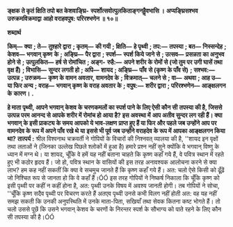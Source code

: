 **ङ्क्षक ते कृतं क्षिति तपो बत केशवाङ्घ्रि-** **स्पर्शोत्सवोत्पुलकिताङ्गनहैॢवभासि ।** **अप्यङ्घ्रिसश्भव उरुक्रमविक्रमाद्वा** **आहो वराहवपुष: परिरश्भणेन ॥ १०॥** 

**शब्दार्थ** 

**किम्—** **क्या** **; ते—** **तुश्हारे द्वारा** **; कृतम्—** **की गयी** **; क्षिति—** **हे पृथ्वी** **; तप:—** **तपस्या** **; बत—** **निस्सन्देह** **; केशव—** **भगवान् कृष्ण** **के** **; अङ्घ्रि—** **पैर द्वारा** **; स्पर्श—** **स्पर्श किये जाने से** **; उत्सव—** **प्रसन्नता का अनुभव होने से** **; उत्पुलकित—** **हर्ष से रोमांचित** **; अङ्ग-** **रुहै:—** **अपने शरीर के रोमों से (जो तुम पर उगी घासें तथा वृक्ष हैं)** **; विभासि—** **सुन्दर लगती हो** **; अपि—** **शायद** **; अङ्घ्रि—** **पाँव** **से (कृष्ण के पाँव से)** **; सश्भव:—** **उत्पन्न** **; उरुक्रम—** **कृष्ण के वामन अवतार, वामनदेव के** **; विक्रमात्—** **चलने से** **; वा—** **अथवा** **; आह उ—** **या फिर अन्य** **; वराह—** **भगवान् कृष्ण के वराह अवतार के** **; वपुष:—** **शरीर द्वारा** **; परिरश्भणेन—** **आङ्क्षलगन के** **कारण।** **.** 

**हे माता पृथ्वी, आपने भगवान् केशव के चरणकमलों का स्पर्श पाने के लिए ऐसी कौन सी** **तपस्या की है, जिससे उत्पन्न परम आनन्द से आपके शरीर में रोमांच हो आया है? इस अवस्था में** **आप अतीव सुन्दर लग रही हैं। क्या भगवान् के इसी प्राकट्य के समय आपको ये भाव-लक्षण** **प्राप्त हुए हैं या फिर और पहले जब उन्होंने आप पर वामनदेव के रूप में अपने पाँव रखे थे या** **इससे भी पूर्व जब उन्होंने वराहदेव के रूप में आपका आङ्क्षलगन किया था?** **तात्पर्य :** श्रील विश्वनाथ चक्रवर्ती ने गोपियों के विचारों की निश्नवत् व्यालया की है, ''शायद इन वृक्षों तथा लताओं ने (जिनका उल्लेख पिछले श्लोकों में हुआ है) हमारे प्रश्न नहीं सुने क्योंकि वे भगवान् विष्णु के ध्यान में मग्न थे। या शायद, चूँकि वे हमें यह नहीं बताना चाहते कि कृष्ण कहाँ गये हैं, वे पवित्र स्थान में रहते हुए भी कठोर हृदय हैं। जो हो, पवित्र स्थान के वासियों की इस तरह अनावश्यक आलोचना करने से क्या लाभ? हम कह नहीं सकतीं कि क्या वे सचमुच जानते हैं कि कृष्ण कहाँ गये हैं। अत: चलो ऐसे किसी को ढूँढ़ें जो निश्चित रूप से जानता हो कि वे कहाँ हैं।ÓÓ इस तरह गोपियों ने निष्कर्ष निकाला कि चूँकि कृष्ण को इसी पृथ्वी पर कहीं न कहीं होना है, अत: पृथ्वी उनके विषय में अवश्य जानती होगी। तब गोपियों ने सोचा, ''चूँकि कृष्ण सदैव पृथ्वी पर विचरण करते हैं अतएव पृथ्वी उनसे कभी विलग नहीं होती अत: वह यह नहीं समझ सकती कि उनकी अनुपस्थिति में उनके माता-पिता, सखियाँ तथा सेवक कितना कष्ट भोगते हैं। तो चलो उससे पूछें कि उसने भगवान् केशव के चरणों के निरन्तर स्पर्श के सौभाग्य को पाते रहने के लिए कौन सी तपस्या की है।ÓÓ  